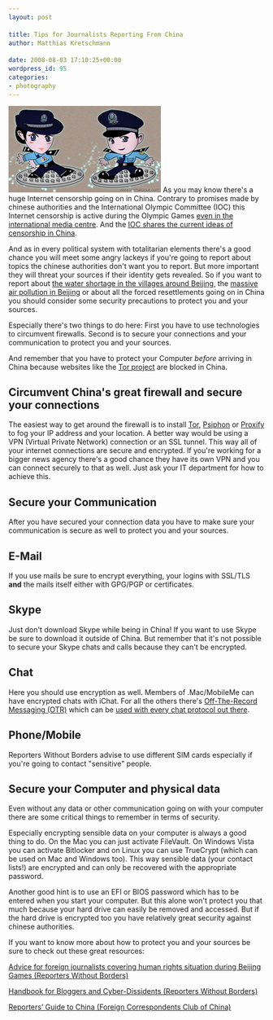 ```yaml
---
layout: post

title: Tips for Journalists Reporting From China
author: Matthias Kretschmann

date: 2008-08-03 17:10:25+00:00
wordpress_id: 95
categories:
- photography
---
```


![Jingjing and Chacha are watching you](/media/jingjing_chacha_kremalicious.jpg)
As you may know there's a huge Internet censorship going on in China. Contrary to promises made by chinese authorities and the International Olympic Committee (IOC) this Internet censorship is active during the Olympic Games [even in the international media centre](http://news.bbc.co.uk/2/hi/asia-pacific/7532338.stm). And the [IOC shares the current ideas of censorship in China](http://www.rsf.org/article.php3?id_article=26461).

And as in every political system with totalitarian elements there's a good chance you will meet some angry lackeys if you're going to report about topics the chinese authorities don't want you to report. But more important they will threat your sources if their identity gets revealed. So if you want to report about [the water shortage in the villages around Beijing](http://www.voanews.com/english/2008-06-27-voa10.cfm), the [massive air pollution in Beijing](http://english.chosun.com/w21data/html/news/200807/200807300031.html) or about all the forced resettlements going on in China you should consider some security precautions to protect you and your sources.

Especially there's two things to do here: First you have to use technologies to circumvent firewalls. Second is to secure your connections and your communication to protect you and your sources.

And remember that you have to protect your Computer _before_ arriving in China because websites like the [Tor project](http://www.torproject.org) are blocked in China.

## Circumvent China's great firewall and secure your connections

The easiest way to get around the firewall is to install [Tor](http://www.torproject.org), [Psiphon](http://psiphon.civisec.org/) or [Proxify](https://proxify.com/) to fog your IP address and your location. A better way would be using a VPN (Virtual Private Network) connection or an SSL tunnel. This way all of your internet connections are secure and encrypted. If you're working for a bigger news agency there's a good chance they have its own VPN and you can connect securely to that as well. Just ask your IT department for how to achieve this.



## Secure your Communication



After you have secured your connection data you have to make sure your communication is secure as well to protect you and your sources.



## E-Mail



If you use mails be sure to encrypt everything, your logins with SSL/TLS **and** the mails itself either with GPG/PGP or certificates.



## Skype



Just don't download Skype while being in China! If you want to use Skype be sure to download it outside of China. But remember that it's not possible to secure your Skype chats and calls because they can't be encrypted.



## Chat



Here you should use encryption as well. Members of .Mac/MobileMe can have encrypted chats with iChat. For all the others there's [Off-The-Record Messaging (OTR)](http://en.wikipedia.org/wiki/Off-the-Record_Messaging) which can be [used with every chat protocol out there](http://www.cypherpunks.ca/otr/).



## Phone/Mobile



Reporters Without Borders advise to use different SIM cards especially if you're going to contact "sensitive" people.



## Secure your Computer and physical data



Even without any data or other communication going on with your computer there are some critical things to remember in terms of security.

Especially encrypting sensible data on your computer is always a good thing to do. On the Mac you can just activate FileVault. On Windows Vista you can activate Bitlocker and on Linux you can use TrueCrypt (which can be used on Mac and Windows too). This way sensible data (your contact lists!) are encrypted and can only be recovered with the appropriate password.

Another good hint is to use an EFI or BIOS password which has to be entered when you start your computer. But this alone won't protect you that much because your hard drive can easily be removed and accessed. But if the hard drive is encrypted too you have relatively great security against chinese authorities.


If you want to know more about how to protect you and your sources be sure to check out these great resources:

[Advice for foreign journalists covering human rights situation during Beijing Games (Reporters Without Borders)](http://www.rsf.org/article.php3?id_article=27991)

[Handbook for Bloggers and Cyber-Dissidents (Reporters Without Borders)](http://www.rsf.org./IMG/pdf/guide_gb_md.pdf)

[Reporters’ Guide to China (Foreign Correspondents Club of China)](http://www.rsf.org/IMG/pdf/Guide_FCCC.pdf)

